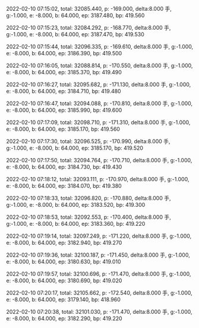 2022-02-10 07:15:02, total: 32085.440, p: -169.000, delta:8.000 手, g:-1.000, e: -8.000, b: 64.000, ep: 3187.480, bp: 419.560

2022-02-10 07:15:23, total: 32084.292, p: -168.770, delta:8.000 手, g:-1.000, e: -8.000, b: 64.000, ep: 3187.470, bp: 419.530

2022-02-10 07:15:44, total: 32096.335, p: -169.610, delta:8.000 手, g:-1.000, e: -8.000, b: 64.000, ep: 3186.390, bp: 419.500

2022-02-10 07:16:05, total: 32088.814, p: -170.550, delta:8.000 手, g:-1.000, e: -8.000, b: 64.000, ep: 3185.370, bp: 419.490

2022-02-10 07:16:27, total: 32095.682, p: -171.130, delta:8.000 手, g:-1.000, e: -8.000, b: 64.000, ep: 3184.710, bp: 419.480

2022-02-10 07:16:47, total: 32094.088, p: -170.810, delta:8.000 手, g:-1.000, e: -8.000, b: 64.000, ep: 3185.990, bp: 419.600

2022-02-10 07:17:09, total: 32098.710, p: -171.310, delta:8.000 手, g:-1.000, e: -8.000, b: 64.000, ep: 3185.170, bp: 419.560

2022-02-10 07:17:30, total: 32096.525, p: -170.990, delta:8.000 手, g:-1.000, e: -8.000, b: 64.000, ep: 3185.170, bp: 419.520

2022-02-10 07:17:50, total: 32094.764, p: -170.710, delta:8.000 手, g:-1.000, e: -8.000, b: 64.000, ep: 3184.730, bp: 419.430

2022-02-10 07:18:12, total: 32093.111, p: -170.970, delta:8.000 手, g:-1.000, e: -8.000, b: 64.000, ep: 3184.070, bp: 419.380

2022-02-10 07:18:33, total: 32096.820, p: -170.880, delta:8.000 手, g:-1.000, e: -8.000, b: 64.000, ep: 3183.520, bp: 419.300

2022-02-10 07:18:53, total: 32092.553, p: -170.400, delta:8.000 手, g:-1.000, e: -8.000, b: 64.000, ep: 3183.360, bp: 419.220

2022-02-10 07:19:14, total: 32097.249, p: -171.220, delta:8.000 手, g:-1.000, e: -8.000, b: 64.000, ep: 3182.940, bp: 419.270

2022-02-10 07:19:36, total: 32100.187, p: -171.450, delta:8.000 手, g:-1.000, e: -8.000, b: 64.000, ep: 3180.630, bp: 419.010

2022-02-10 07:19:57, total: 32100.696, p: -171.470, delta:8.000 手, g:-1.000, e: -8.000, b: 64.000, ep: 3180.690, bp: 419.020

2022-02-10 07:20:17, total: 32105.662, p: -172.540, delta:8.000 手, g:-1.000, e: -8.000, b: 64.000, ep: 3179.140, bp: 418.960

2022-02-10 07:20:38, total: 32101.030, p: -171.470, delta:8.000 手, g:-1.000, e: -8.000, b: 64.000, ep: 3182.290, bp: 419.220